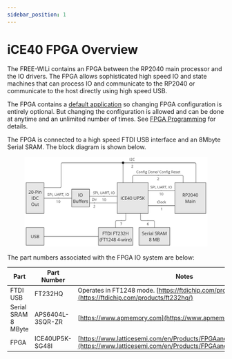 ```yaml
---
sidebar_position: 1
---
```


# iCE40 FPGA Overview

The FREE-WILi contains an FPGA between the RP2040 main processor and the IO drivers. The FPGA allows sophisticated high speed IO and state machines that can process IO and communicate to the RP2040 or communicate to the host directly using high speed USB.

The FPGA contains a [default application](/hardware-low-level-details/ice40-fpga/fpga-default-application/) so changing FPGA configuration is entirely optional. But changing the configuration is allowed and can be done at anytime and an unlimited number of times. See [FPGA Programming](/hardware-low-level-details/ice40-fpga/fpga-programming/) for details.

The FPGA is connected to a high speed FTDI USB interface and an 8Mbyte Serial SRAM. The block diagram is shown below.

<div class="text--center">

<figure>

![FPGA ](../../assets/fpga_overview.png "FPGA ")
<figcaption></figcaption>
</figure>
</div>

The part numbers associated with the FPGA IO system are below:

| Part                	| Part Number      	| Notes                                                                                                                                     	|
|---------------------	|------------------	|-------------------------------------------------------------------------------------------------------------------------------------------	|
| FTDI USB            	| FT232HQ          	| Operates in FT1248 mode. [https://ftdichip.com/products/ft232hq/](https://ftdichip.com/products/ft232hq/)                                 	|
| Serial SRAM 8 MByte 	| APS6404L-3SQR-ZR 	| [https://www.apmemory.com](https://www.apmemory.com)                                                                                       	|
| FPGA                	| ICE40UP5K-SG48I  	| [https://www.latticesemi.com/en/Products/FPGAandCPLD/iCE40UltraPlus](https://www.latticesemi.com/en/Products/FPGAandCPLD/iCE40UltraPlus)  	|